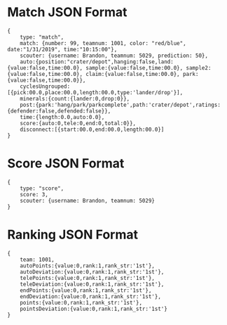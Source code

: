 # Match JSON Format
    {
        type: "match",
        match: {number: 99, teamnum: 1001, color: "red/blue", date:"1/31/2019", time:"10:15:00"},
        scouter: {username: Brandon, teamnum: 5029, prediction: 50},
        auto:{position:"crater/depot",hanging:false,land:{value:false,time:00.0}, sample:{value:false,time:00.0}, sample2:{value:false,time:00.0}, claim:{value:false,time:00.0}, park:{value:false,time:00.0}},
        cyclesUngrouped: [{pick:00.0,place:00.0,length:00.0,type:'lander/drop'}],
        minerals:{count:{lander:0,drop:0}},
        post:{park:'hang/park/parkcomplete',path:'crater/depot',ratings:{defender:false,defended:false}},
        time:{length:0.0,auto:0.0},
        score:{auto:0,tele:0,end:0,total:0}},
        disconnect:[{start:00.0,end:00.0,length:00.0}]
    }

# Score JSON Format
    {
        type: "score",
        score: 3,
        scouter: {username: Brandon, teamnum: 5029}
    }

# Ranking JSON Format
    {
        team: 1001,
        autoPoints:{value:0,rank:1,rank_str:'1st'},
        autoDeviation:{value:0,rank:1,rank_str:'1st'},
        telePoints:{value:0,rank:1,rank_str:'1st'},
        teleDeviation:{value:0,rank:1,rank_str:'1st'},
        endPoints:{value:0,rank:1,rank_str:'1st'},
        endDeviation:{value:0,rank:1,rank_str:'1st'},
        points:{value:0,rank:1,rank_str:'1st'},
        pointsDeviation:{value:0,rank:1,rank_str:'1st'}
    }